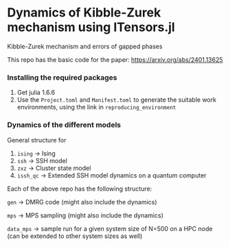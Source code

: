 # Dynamics of Kibble-Zurek mechanism using ITensors.jl
Kibble-Zurek mechanism and errors of gapped phases

This repo has the basic code for the paper: https://arxiv.org/abs/2401.13625

### Installing the required packages
1. Get julia 1.6.6
2. Use the `Project.toml` and `Manifest.toml` to generate the suitable work environments, using the link in `reproducing_environment`

### Dynamics of the different models
General structure for 
1. `ising` -> Ising
2. `ssh` -> SSH model
3. `zxz` -> Cluster state model
4. `issh_qc` -> Extended SSH model dynamics on a quantum computer

Each of the above repo has the following structure:

`gen` -> DMRG code (might also include the dynamics)

`mps` -> MPS sampling (might also include the dynamics)

`data_mps` -> sample run for a given system size of N=500 on a HPC node (can be extended to other system sizes as well)



